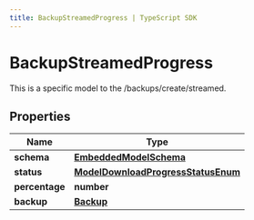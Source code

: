 ```yaml
---
title: BackupStreamedProgress | TypeScript SDK
---
```



# BackupStreamedProgress

This is a specific model to the /backups/create/streamed.

## Properties

Name | Type
------------ | -------------
**schema** | [**EmbeddedModelSchema**](EmbeddedModelSchema)
**status** | [**ModelDownloadProgressStatusEnum**](ModelDownloadProgressStatusEnum)
**percentage** | **number**
**backup** | [**Backup**](Backup)


